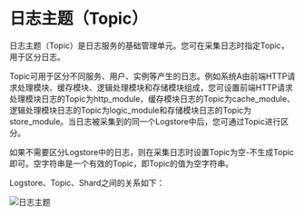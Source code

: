 # 日志主题（Topic）

日志主题（Topic）是日志服务的基础管理单元。您可在采集日志时指定Topic，用于区分日志。

Topic可用于区分不同服务、用户、实例等产生的日志。例如系统A由前端HTTP请求处理模块、缓存模块、逻辑处理模块和存储模块组成，您可设置前端HTTP请求处理模块日志的Topic为http\_module，缓存模块日志的Topic为cache\_module、逻辑处理模块日志的Topic为logic\_module和存储模块日志的Topic为store\_module。当日志被采集到的同一个Logstore中后，您可通过Topic进行区分。

如果不需要区分Logstore中的日志，则在采集日志时设置Topic为空-不生成Topic即可。空字符串是一个有效的Topic，即Topic的值为空字符串。

Logstore、Topic、Shard之间的关系如下：

![日志主题](https://static-aliyun-doc.oss-accelerate.aliyuncs.com/assets/img/zh-CN/8632565851/p2389.png)

